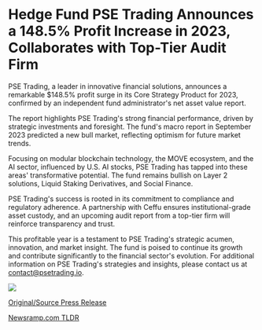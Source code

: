 # Hedge Fund PSE Trading Announces a 148.5% Profit Increase in 2023, Collaborates with Top-Tier Audit Firm

PSE Trading, a leader in innovative financial solutions, announces a remarkable $148.5% profit surge in its Core Strategy Product for 2023, confirmed by an independent fund administrator's net asset value report.

The report highlights PSE Trading's strong financial performance, driven by strategic investments and foresight. The fund's macro report in September 2023 predicted a new bull market, reflecting optimism for future market trends.

Focusing on modular blockchain technology, the MOVE ecosystem, and the AI sector, influenced by U.S. AI stocks, PSE Trading has tapped into these areas' transformative potential. The fund remains bullish on Layer 2 solutions, Liquid Staking Derivatives, and Social Finance.

PSE Trading's success is rooted in its commitment to compliance and regulatory adherence. A partnership with Ceffu ensures institutional-grade asset custody, and an upcoming audit report from a top-tier firm will reinforce transparency and trust.

This profitable year is a testament to PSE Trading's strategic acumen, innovation, and market insight. The fund is poised to continue its growth and contribute significantly to the financial sector's evolution. For additional information on PSE Trading's strategies and insights, please contact us at contact@psetrading.io.

![](https://api.blockchainwire.io/uploads/BitMartExchange/editor_image/ff8ae47a-efff-4564-af42-825a3ac6b8f8.png) 

[Original/Source Press Release](https://blockchainwire.io/press-release/hedge-fund-pse-trading-announces-a-1485-profit-increase-in-2023-collaborates-with-top-tier-audit-firm) 

[Newsramp.com TLDR](https://newsramp.com/None) 